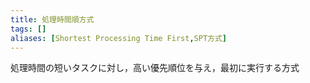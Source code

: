 ```yaml
---
title: 処理時間順方式
tags: []
aliases: [Shortest Processing Time First,SPT方式]
---
```

処理時間の短いタスクに対し，高い優先順位を与え，最初に実行する方式